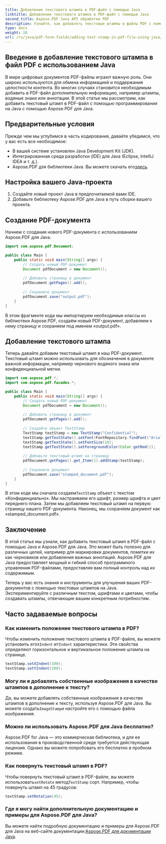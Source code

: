 ```yaml
---
title: Добавление текстового штампа в PDF-файл с помощью Java
linktitle: Добавление текстового штампа в PDF-файл с помощью Java
second_title: Aspose.PDF Java API обработки PDF
description: Узнайте, как добавлять текстовые штампы в файлы PDF с помощью Java с помощью Aspose.PDF для Java. Настраивайте свои PDF-документы без особых усилий.
type: docs
weight: 10
url: /ru/java/pdf-form-fields/adding-text-stamp-in-pdf-file-using-java/
---
```


## Введение в добавление текстового штампа в файл PDF с использованием Java

В мире цифровых документов PDF-файлы играют важную роль. Они широко используются для обмена информацией и поддержания целостности контента. Во многих случаях становится необходимым добавить в PDF-файл дополнительную информацию, например штампы, водяные знаки или аннотации. В этой статье мы рассмотрим, как добавить текстовый штамп в PDF-файл с помощью программирования на Java с помощью Aspose.PDF для Java.

## Предварительные условия

Прежде чем мы углубимся в часть кодирования, давайте убедимся, что у вас есть все необходимое:

- В вашей системе установлен Java Development Kit (JDK).
- Интегрированная среда разработки (IDE) для Java (Eclipse, IntelliJ IDEA и т. д.).
-  Aspose.PDF для библиотеки Java. Вы можете скачать его[здесь](https://releases.aspose.com/pdf/java/).

## Настройка вашего Java-проекта

1. Создайте новый проект Java в предпочитаемой вами IDE.
2. Добавьте библиотеку Aspose.PDF для Java в путь сборки вашего проекта.

## Создание PDF-документа

Начнем с создания нового PDF-документа с использованием Aspose.PDF для Java.

```java
import com.aspose.pdf.Document;

public class Main {
    public static void main(String[] args) {
        // Создать новый PDF-документ
        Document pdfDocument = new Document();
        
        // Добавить страницу в документ
        pdfDocument.getPages().add();
        
        // Сохраните документ
        pdfDocument.save("output.pdf");
    }
}
```

В этом фрагменте кода мы импортируем необходимые классы из библиотеки Aspose.PDF, создаём новый PDF-документ, добавляем к нему страницу и сохраняем под именем «output.pdf».

## Добавление текстового штампа

Теперь давайте добавим текстовый штамп в наш PDF-документ. Текстовый штамп можно использовать для обозначения в документе важной информации, например чернового водяного знака или конфиденциальной метки.

```java
import com.aspose.pdf.*;
import com.aspose.pdf.facades.*;

public class Main {
    public static void main(String[] args) {
        // Создать новый PDF-документ
        Document pdfDocument = new Document();
        
        // Добавить страницу в документ
        pdfDocument.getPages().add();
        
        // Создайте объект TextStamp
        TextStamp textStamp = new TextStamp("Confidential");
        textStamp.getTextState().setFont(FontRepository.findFont("Arial"));
        textStamp.getTextState().setFontSize(18);
        textStamp.getTextState().setForegroundColor(Color.getRed());
        
        // Добавьте текстовый штамп на страницу
        pdfDocument.getPages().get_Item(1).addStamp(textStamp);
        
        // Сохраните документ
        pdfDocument.save("stamped_document.pdf");
    }
}
```

 В этом коде мы сначала создаем`TextStamp` объект с текстом «Конфиденциально». Мы настраиваем его шрифт, размер шрифта и цвет переднего плана. Затем мы добавляем текстовый штамп на первую страницу нашего PDF-документа. Наконец, мы сохраняем документ как «stamped_document.pdf».

## Заключение

В этой статье мы узнали, как добавить текстовый штамп в PDF-файл с помощью Java и Aspose.PDF для Java. Это может быть полезно для различных целей, например для маркировки документов, пометки их как черновиков или добавления важных аннотаций. Aspose.PDF для Java предоставляет мощный и гибкий способ программного управления PDF-файлами, предоставляя вам полный контроль над их содержимым.

Теперь у вас есть знания и инструменты для улучшения ваших PDF-документов с помощью текстовых штампов на Java. Экспериментируйте с различным текстом, шрифтами и цветами, чтобы создавать штампы, отвечающие вашим конкретным потребностям.

## Часто задаваемые вопросы

### Как изменить положение текстового штампа в PDF?

 Чтобы изменить положение текстового штампа в PDF-файле, вы можете установить его`XIndent` и`YIndent` характеристики. Эти свойства определяют горизонтальное и вертикальное положение штампа на странице.

```java
textStamp.setXIndent(100);
textStamp.setYIndent(200);
```

### Могу ли я добавлять собственные изображения в качестве штампов в дополнение к тексту?

 Да, вы можете добавлять собственные изображения в качестве штампов в дополнение к тексту, используя Aspose.PDF для Java. Вы можете создать`ImageStamp`и настройте его с помощью файла изображения.

### Можно ли использовать Aspose.PDF для Java бесплатно?

Aspose.PDF for Java — это коммерческая библиотека, и для ее использования в производственной среде требуется действующая лицензия. Однако вы можете попробовать его бесплатно в пробном режиме.

### Как повернуть текстовый штамп в PDF?

 Чтобы повернуть текстовый штамп в PDF-файле, вы можете использовать`setRotate` метод`TextStamp` сорт. Например, чтобы повернуть штамп на 45 градусов:

```java
textStamp.setRotation(45);
```

### Где я могу найти дополнительную документацию и примеры для Aspose.PDF для Java?

 Вы можете найти подробную документацию и примеры для Aspose.PDF для Java на веб-сайте документации:[Aspose.PDF для документации Java](https://reference.aspose.com/pdf/java/).